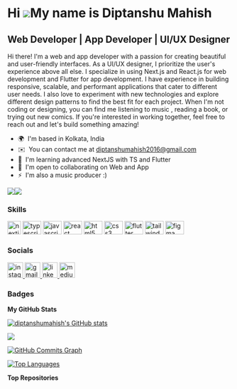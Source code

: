 Hi ![](https://user-images.githubusercontent.com/18350557/176309783-0785949b-9127-417c-8b55-ab5a4333674e.gif)My name is Diptanshu Mahish
========================================================================================================================================

Web Developer | App Developer | UI/UX Designer
----------------------------------------------

Hi there! I'm a web and app developer with a passion for creating beautiful and user-friendly interfaces. As a UI/UX designer, I prioritize the user's experience above all else. I specialize in using Next.js and React.js for web development and Flutter for app development. I have experience in building responsive, scalable, and performant applications that cater to different user needs. I also love to experiment with new technologies and explore different design patterns to find the best fit for each project. When I'm not coding or designing, you can find me listening to music , reading a book, or trying out new comics. If you're interested in working together, feel free to reach out and let's build something amazing!

* 🌍  I'm based in Kolkata, India
* ✉️  You can contact me at [diptanshumahish2016@gmail.com](mailto:diptanshumahish2016@gmail.com)
* 🧠  I'm learning advanced NextJS with TS and Flutter
* 🤝  I'm open to collaborating on Web and App
* ⚡  I'm also a music producer :)

<a href="https://www.github.com/diptanshumahish" target="_blank" rel="noreferrer"><img
src="https://img.shields.io/github/followers/diptanshumahish?logo=github&style=for-the-badge&color=0891b2&labelColor=1c1917" /></a><a href="https://www.twitter.com/DiptanshuMahis5" target="_blank" rel="noreferrer"><img
src="https://img.shields.io/twitter/follow/DiptanshuMahish?logo=twitter&style=for-the-badge&color=0891b2&labelColor=1c1917"
/></a>

### Skills


<div align="left">
  <img src="https://seeklogo.com/images/N/next-js-icon-logo-EE302D5DBD-seeklogo.com.png" height="30" width="30" alt="nextjs logo"   />
  <img src="https://cdn.jsdelivr.net/gh/devicons/devicon/icons/typescript/typescript-plain.svg" height="30" width="42" alt="typescript logo"  />
  <img src="https://cdn.jsdelivr.net/gh/devicons/devicon/icons/javascript/javascript-original.svg" height="30" width="42" alt="javascript logo"  />
  <img src="https://cdn.jsdelivr.net/gh/devicons/devicon/icons/react/react-original.svg" height="30" width="42" alt="react logo"  />
  <img src="https://cdn.jsdelivr.net/gh/devicons/devicon/icons/html5/html5-original.svg" height="30" width="42" alt="html5 logo"  />
  <img src="https://cdn.jsdelivr.net/gh/devicons/devicon/icons/css3/css3-original.svg" height="30" width="42" alt="css3 logo"  />
  <img src="https://cdn.jsdelivr.net/gh/devicons/devicon/icons/flutter/flutter-original.svg" height="30" width="42" alt="flutter logo"  />
  <img src="https://cdn.jsdelivr.net/gh/devicons/devicon/icons/tailwindcss/tailwindcss-original-wordmark.svg" height="30" width="42" alt="tailwindcss logo"  />
  <img src="https://cdn.jsdelivr.net/gh/devicons/devicon/icons/figma/figma-original.svg" height="30" width="42" alt="figma logo"  />
</div>


### Socials
<div align="left">
  <a href="https://www.instagram.com/uiuxwithdiptanshu/" target="_blank">
    <img src="https://img.shields.io/static/v1?message=Instagram&logo=instagram&label=&color=E4405F&logoColor=white&labelColor=&style=for-the-badge" height="35" alt="instagram logo"  />
  </a>
  <a href="mailto:diptanshumahish2016@gmail.com" target="_blank">
    <img src="https://img.shields.io/static/v1?message=Gmail&logo=gmail&label=&color=D14836&logoColor=white&labelColor=&style=for-the-badge" height="35" alt="gmail logo"  />
  </a>
  <a href="https://www.linkedin.com/in/diptanshumahish/" target="_blank">
    <img src="https://img.shields.io/static/v1?message=LinkedIn&logo=linkedin&label=&color=0077B5&logoColor=white&labelColor=&style=for-the-badge" height="35" alt="linkedin logo"  />
  </a>
  <a href="https://medium.com/@uiuxwithdiptanshu" target="_blank">
    <img src="https://img.shields.io/static/v1?message=Medium&logo=medium&label=&color=12100E&logoColor=white&labelColor=&style=for-the-badge" height="35" alt="medium logo"  />
  </a>
</div>

### Badges

<b>My GitHub Stats</b>

<a href="http://www.github.com/diptanshumahish"><img src="https://github-readme-stats.vercel.app/api?username=diptanshumahish&show_icons=true&hide=&count_private=true&title_color=0891b2&text_color=ffffff&icon_color=0891b2&bg_color=1c1917&hide_border=true&show_icons=true" alt="diptanshumahish's GitHub stats" /></a>

<a href="http://www.github.com/diptanshumahish"><img src="https://github-readme-streak-stats.herokuapp.com/?user=diptanshumahish&stroke=ffffff&background=1c1917&ring=0891b2&fire=0891b2&currStreakNum=ffffff&currStreakLabel=0891b2&sideNums=ffffff&sideLabels=ffffff&dates=ffffff&hide_border=true" /></a>

<a href="http://www.github.com/diptanshumahish"><img src="https://github-readme-activity-graph.cyclic.app/graph?username=diptanshumahish&bg_color=1c1917&color=ffffff&line=0891b2&point=ffffff&area_color=1c1917&area=true&hide_border=true&custom_title=GitHub%20Commits%20Graph" alt="GitHub Commits Graph" /></a>

<a href="https://github.com/diptanshumahish" align="left"><img src="https://github-readme-stats.vercel.app/api/top-langs/?username=diptanshumahish&langs_count=10&title_color=0891b2&text_color=ffffff&icon_color=0891b2&bg_color=1c1917&hide_border=true&locale=en&custom_title=Top%20%Languages" alt="Top Languages" /></a>

<b>Top Repositories</b>

<div width="100%" align="center"></div><br /><br /><br /><br /><br /><br /><br />
